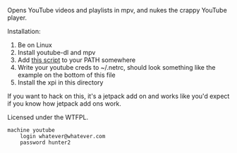 Opens YouTube videos and playlists in mpv, and nukes the crappy YouTube player.

Installation:

1. Be on Linux
2. Install youtube-dl and mpv
3. Add [this script](https://github.com/SirCmpwn/dotfiles/blob/master/scripts/youtube-view) to your PATH somewhere
4. Write your youtube creds to ~/.netrc, should look something like the example on the bottom of this file
5. Install the xpi in this directory

If you want to hack on this, it's a jetpack add on and works like you'd expect if you know how jetpack add ons work.

Licensed under the WTFPL.

    machine youtube
        login whatever@whatever.com
        password hunter2
